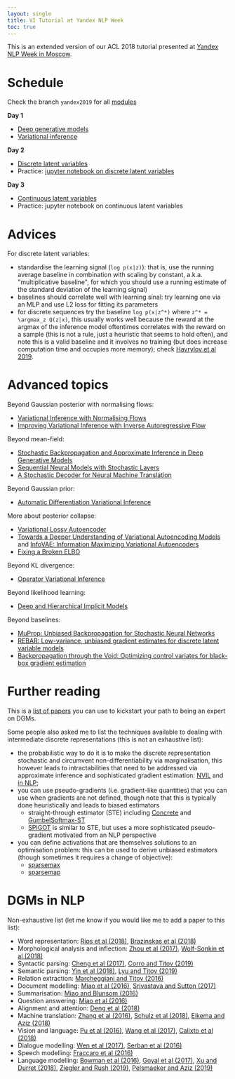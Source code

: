 ```yaml
---
layout: single
title: VI Tutorial at Yandex NLP Week
toc: true
---
```



This is an extended version of our ACL 2018 tutorial presented at [Yandex NLP Week in Moscow](https://academy.yandex.ru/events/data_analysis/NLP_week/).


# Schedule

Check the branch `yandex2019` for all [modules](https://github.com/philschulz/VITutorial/tree/yandex2019/modules)

**Day 1**
* [Deep generative models](https://github.com/philschulz/VITutorial/blob/yandex2019/modules/M0_Intro/M0_Intro.pdf)
* [Variational inference](https://github.com/philschulz/VITutorial/blob/yandex2019/modules/M1_Basics/M1_Basics.pdf)

**Day 2**
* [Discrete latent variables](https://github.com/philschulz/VITutorial/blob/yandex2019/modules/M3a_WS_NVIL/M3a_WS_NVIL.pdf)
* Practice: [jupyter notebook on discrete latent variables](https://github.com/probabll/dgm4nlp/blob/master/notebooks/sst/SST.ipynb)

**Day 3**
* [Continuous latent variables](https://github.com/philschulz/VITutorial/blob/yandex2019/modules/M3b_VAE/M3b_VAE.pdf)
* Practice: jupyter notebook on continuous latent variables

# Advices

For discrete latent variables:
* standardise the learning signal (`log p(x|z)`): that is, use the running average baseline in combination with scaling by constant, a.k.a. "multiplicative baseline", for which you should use a running estimate of the standard deviation of the learning signal)
* baselines should correlate well with learning sinal: try learning one via an MLP and use L2 loss for fitting its parameters
* for discrete sequences try the baseline `log p(x|z^*)` where `z^* = \argmax_z Q(z|x)`, this usually works well because the reward at the argmax of the inference model oftentimes correlates with the reward on a sample (this is not a rule, just a heuristic that seems to hold often), and note this is a valid baseline and it involves no training (but does increase computation time and occupies more memory); check [Havrylov et al 2019](https://serhii-havrylov.github.io/res/naacl.pdf).


# Advanced topics

Beyond Gaussian posterior with normalising flows:

* [Variational Inference with Normalising Flows](https://arxiv.org/abs/1505.05770)
* [Improving Variational Inference with Inverse Autoregressive Flow](https://arxiv.org/abs/1606.04934)

Beyond mean-field:

* [Stochastic Backpropagation and Approximate Inference in Deep Generative Models](https://arxiv.org/pdf/1401.4082.pdf)
* [Sequential Neural Models with Stochastic Layers](https://arxiv.org/pdf/1605.07571.pdf)
* [A Stochastic Decoder for Neural Machine Translation](https://aclweb.org/anthology/P18-1115)

Beyond Gaussian prior:

* [Automatic Differentiation Variational Inference](https://arxiv.org/pdf/1603.00788.pdf)

More about posterior collapse:

* [Variational Lossy Autoencoder](https://arxiv.org/pdf/1611.02731.pdf)
* [Towards a Deeper Understanding of Variational Autoencoding Models](https://arxiv.org/pdf/1702.08658.pdf) and [InfoVAE: Information Maximizing Variational Autoencoders](https://arxiv.org/pdf/1706.02262.pdf)
* [Fixing a Broken ELBO](https://arxiv.org/pdf/1711.00464.pdf)

Beyond KL divergence:

* [Operator Variational Inference](https://arxiv.org/pdf/1610.09033.pdf)

Beyond likelihood learning:

* [Deep and Hierarchical Implicit Models](https://arxiv.org/pdf/1702.08896.pdf)

Beyond baselines:

* [MuProp: Unbiased Backpropagation for Stochastic Neural Networks](https://arxiv.org/abs/1511.05176)
* [REBAR: Low-variance, unbiased gradient estimates for discrete latent variable models](https://arxiv.org/pdf/1703.07370.pdf)
* [Backpropagation through the Void: Optimizing control variates for black-box gradient estimation](https://arxiv.org/pdf/1711.00123.pdf)


# Further reading

This is a [list of papers](landscape) you can use to kickstart your path to being an expert on DGMs.

Some people also asked me to list the techniques available to dealing with intermediate discrete representations (this is not an exhaustive list):
* the probabilistic way to do it is to make the discrete representation stochastic and circumvent non-differentiability via marginalisation, this however leads to intractabilities that need to be addressed via approximate inference and sophisticated gradient estimation: [NVIL](https://www.cs.toronto.edu/~amnih/papers/nvil.pdf) and [in NLP](https://arxiv.org/pdf/1511.06038.pdf);
* you can use pseudo-gradients (i.e. gradient-like quantities) that you can use when gradients are not defined, though note that this is typically done heuristically and leads to biased estimators
    * straight-through estimator (STE) including [Concrete](https://arxiv.org/pdf/1611.01144.pdf) and [GumbelSoftmax-ST](https://arxiv.org/pdf/1611.00712.pdf)
    * [SPIGOT](https://aclweb.org/anthology/P18-1173) is similar to STE, but uses a more sophisticated pseudo-gradient motivated from an NLP perspective
* you can define activations that are themselves solutions to an optimisation problem: this can be used to derive unbiased estimators (though sometimes it requires a change of objective):
    * [sparsemax](https://arxiv.org/pdf/1602.02068.pdf)
    * [sparsemap](http://proceedings.mlr.press/v80/niculae18a/niculae18a.pdf)



# DGMs in NLP

Non-exhaustive list (let me know if you would like me to add a paper to this list):

* Word representation: [Rios et al (2018)](https://doi.org/10.18653/v1/N18-1092), [Brazinskas et al (2018)](https://aclweb.org/anthology/C18-1151)
* Morphological analysis and inflection: [Zhou et al (2017)](http://aclweb.org/anthology/P17-1029), [Wolf-Sonkin et al (2018)](https://www.aclweb.org/anthology/P18-1245)
* Syntactic parsing: [Cheng et al (2017)](http://aclweb.org/anthology/P17-2019), [Corro and Titov (2019)](https://arxiv.org/pdf/1807.09875.pdf)
* Semantic parsing: [Yin et al (2018)](https://www.aclweb.org/anthology/P18-1070), [Lyu and Titov (2019)](http://www.aclweb.org/anthology/P18-1037)
* Relation extraction: [Marcheggiani and Titov (2016)](http://ivan-titov.org/papers/tacl16diego.pdf)
* Document modelling: [Miao et al (2016)](https://arxiv.org/pdf/1511.06038.pdf), [Srivastava and Sutton (2017)](https://arxiv.org/pdf/1703.01488.pdf)
* Summarisation: [Miao and Blunsom (2016)](http://aclweb.org/anthology/D16-1031)
* Question answering: [Miao et al (2016)](https://arxiv.org/pdf/1511.06038.pdf)
* Alignment and attention: [Deng et al (2018)](https://arxiv.org/pdf/1807.03756.pdf)
* Machine translation: [Zhang et al (2016)](https://aclweb.org/anthology/D16-1050), [Schulz et al (2018)](https://aclweb.org/anthology/P18-1115), [Eikema and Aziz (2018)](https://arxiv.org/pdf/1807.10564.pdf)
* Vision and language: [Pu et al (2016)](http://papers.nips.cc/paper/6528-variational-autoencoder-for-deep-learning-of-images-labels-and-captions.pdf), [Wang et al (2017)](http://papers.nips.cc/paper/7158-diverse-and-accurate-image-description-using-a-variational-auto-encoder-with-an-additive-gaussian-encoding-space.pdf), [Calixto et al (2018)](https://arxiv.org/pdf/1811.00357.pdf)
* Dialogue modelling: [Wen et al (2017)](http://proceedings.mlr.press/v70/wen17a/wen17a.pdf), [Serban et al (2016)](https://arxiv.org/pdf/1605.06069.pdf)
* Speech modelling: [Fraccaro et al (2016)](https://arxiv.org/pdf/1605.07571.pdf)
* Language modelling: [Bowman et al (2016)](https://aclweb.org/anthology/K16-1002), [Goyal et al (2017)](https://papers.nips.cc/paper/7248-z-forcing-training-stochastic-recurrent-networks.pdf), [Xu and Durret (2018)](https://aclweb.org/anthology/D18-1480), [Ziegler and Rush (2019)](https://arxiv.org/pdf/1901.10548.pdf), [Pelsmaeker and Aziz (2019)](https://arxiv.org/pdf/1904.08194.pdf)
